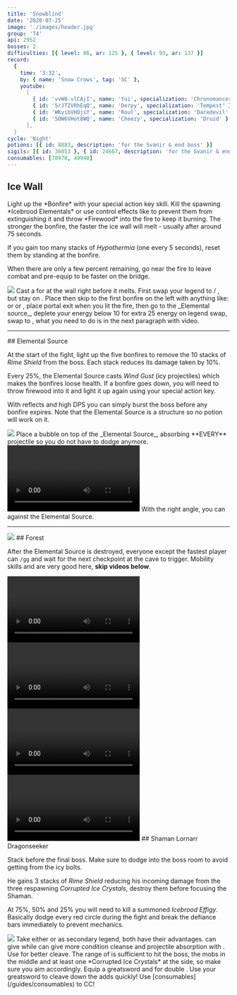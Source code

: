 ```yaml
---
title: 'Snowblind'
date: '2020-07-25'
image: './images/header.jpg'
group: 'T4'
api: 2952
bosses: 2
difficulties: [{ level: 86, ar: 125 }, { level: 93, ar: 137 }]
record:
  {
    time: '3:32',
    by: { name: 'Snow Crows', tag: 'SC' },
    youtube:
      [
        { id: 'vvW8-vlCAjI', name: 'Yui', specialization: 'Chronomancer' },
        { id: '5rJTZVRhEqQ', name: 'Derpy', specialization: 'Tempest' },
        { id: 'WKvibVHOjsY', name: 'Roul', specialization: 'Daredevil' },
        { id: '5OW6VHot8WQ', name: 'Cheezy', specialization: 'Druid' },
      ],
  }
cycle: 'Night'
potions: [{ id: 8883, description: 'for the Svanir & end boss' }]
sigils: [{ id: 36053 }, { id: 24667, description: 'for the Svanir & end boss' }]
consumables: [78978, 49940]
---
```


## Ice Wall <Item id="8883" disableText/><Item id="24667" disableText/>

<Grid>
<GridItem sm="8">
Light up the *Bonfire* with your special action key skill. Kill the spawning *Icebrood Elementals* or use control effects like <Control name="Pull"/> to prevent them from extinguishing it and throw *Firewood* into the fire to keep it burning. The stronger the bonfire, the faster the ice wall will melt - usually after around 75 seconds.

If you gain too many stacks of _Hypothermia_ (one every 5 seconds), reset them by standing at the bonfire.

When there are only a few percent remaining, go near the fire to leave combat and pre-equip <Item id="49940"/> to be faster on the bridge.
</GridItem>

<GridItem sm="4">
<Image src="./images/the_start_area.jpg" caption="The start area"/>
</GridItem>
</Grid>

<Tabs>
<Tab specialization="Weaver">
Cast a <Skill name="Conjure Fiery Greatsword"/> for <Specialization eliteSpecialization="Renegade"/> at the wall right before it melts.
</Tab>
  
<Tab specialization="Renegade">
First swap your legend to <Skill name="Legendary Centaur Stance"/> / <Skill name="Legendary Renegade Stance"/>, but stay on <Skill name="Legendary Renegade Stance" disableText/>. Place <Item id="78978"/> then  skip to the first bonfire on the left with anything like: <Skill name="Conjure Fiery Greatsword"/> or <Item id="49940"/> or <Item id="85244"/>, place portal exit when you lit the fire, then go to the _Elemental source_, deplete your energy below 10 for extra 25 energy on legend swap, swap to <Skill name="Legendary Centaur Stance"/>, what you need to do is in the next paragraph with video.
</Tab>
</Tabs>

---

<Grid>
<GridItem sm="6">
## Elemental Source <Item id="8885" disableText/><Item id="24661" disableText/>  
  
At the start of the fight, light up the five bonfires to remove the 10 stacks of *Rime Shield* from the boss. Each stack reduces its damage taken by 10%.

Every 25%, the Elemental Source casts _Wind Gust_ (icy projectiles) which makes the bonfires loose health. If a bonfire goes down, you will need to throw firewood into it and light it up again using your special action key.

With reflects and high DPS you can simply burst the boss before any bonfire expires. Note that the Elemental Source is a structure so no potion will work on it.
</GridItem>

<GridItem sm="6">
<Image src="./images/the_elemental_source.jpg" caption="The Elemental Source"/>
</GridItem>

<GridItem sm="12">
<Tabs>
<Tab specialization="Renegade">
Place a bubble on top of the _Elemental Source_, absorbing **EVERY** projectile so you do not have to dodge anymore.
  
<Video title="Renegade bubble" youtube="ORcJL1p1pN8"/>
</Tab>

<Tab specialization="Weaver">
With the right angle, you can <Skill id="5697"/> against the Elemental Source.
</Tab>
</Tabs>
</GridItem>
</Grid>



---



<Grid>
<GridItem sm="5">
<Image src="./images/the_icy_forest.jpg" caption="The icy forest"/>
</GridItem>
  
<GridItem sm="7">
## Forest <Item id="8883" disableText/><Item id="24667" disableText/>  
  
After the Elemental Source is destroyed, everyone except the fastest player can `/gg` and wait for the next checkpoint at the cave to trigger. Mobility skills and <Item id="49940"/> are very good here, **skip videos below**.
</GridItem>
  
<GridItem sm="12">  
<Tabs>
<Tab specialization="Soulbeast">
<Video title="Ranger skip" timestamp="100"  youtube="3Zc_ZJqPD0s"/>  
</Tab>
<Tab specialization="Berserker">
<Video title="Warrior skip" timestamp="21"  youtube="29qQ2xU1YHk"/>
</Tab>
<Tab specialization="Guardian">
<Video title="Guardian skip" timestamp="258" youtube="MmJTsOhdQeo"/>
</Tab>
<Tab specialization="Daredevil">
<Video title="Thief skip" timestamp="125" youtube="Alpgs_GaZV0"/>
</Tab>
</Tabs>
</GridItem>
</Grid>

<Grid>
<GridItem sm="8">
## Shaman Lornarr Dragonseeker <Item id="8883" disableText/><Item id="24667" disableText/>  
  
Stack <Boon name="Might"/> before the final boss. Make sure to dodge into the boss room to avoid getting <Condition name="chilled"/> from the icy bolts.

He gains 3 stacks of _Rime Shield_ reducing his incoming damage from the three respawning _Corrupted Ice Crystals_, destroy them before focusing the Shaman.

At 75%, 50% and 25% you will need to kill a summoned _Icebrood Effigy_. Basically dodge every red circle during the fight and break the defiance bars immediately to prevent mechanics.

<Image src="./images/shaman_lornarr_dragonseeker.jpg" caption="Shaman Lornarr Dragonseekers cave"/>
</GridItem>

<GridItem sm="4">
<Tabs>
<Tab specialization="Renegade">
Take either <Skill name="Legendary Dwarf Stance"/> or <Skill name="Legendary Centaur Stance"/> as secondary legend, both have their advantages. <Skill name="Legendary Dwarf Stance" disableText/> can give <Boon name="Stability"/> while <Skill name="Legendary Centaur Stance" disableText/> can give more condition cleanse and projectile absorption with <Skill name="Protective solace"/>.
</Tab>
</Tabs>

<Tabs>
<Tab specialization="Tempest">
Use <Specialization eliteSpecialization="Tempest"/> <Skill id="22572"/> for better cleave. The range of <Skill id="22572"/> is sufficient to hit the boss, the mobs in the middle and at least one *Corrupted Ice Crystals* at the side, so make sure you aim accordingly.
</Tab>
<Tab specialization="Berserker">
Equip a greatsword and <Skill name="blood reckoning"/> for double <Skill name="arc divider"/>. Use your greatsword to cleave down the adds quickly! Use [consumables](/guides/consumables) to CC!
</Tab>
</Tabs>
</GridItem>
</Grid>


